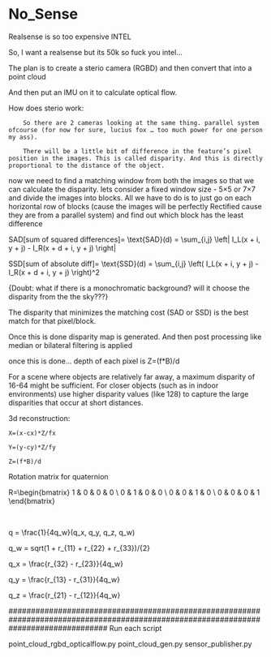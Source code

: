 # No_Sense
Realsense is so too expensive INTEL

So, I want a realsense but its 50k so fuck you intel…



The plan is to create a sterio camera (RGBD) and then convert that into a point cloud

And then put an IMU on it to calculate optical flow.



How does sterio work:

		So there are 2 cameras looking at the same thing. parallel system ofcourse (for now for sure, lucius fox … too much power for one person my ass). 

		There will be a little bit of difference in the feature’s pixel position in the images. This is called disparity. And this is directly proportional to the distance of the object. 



now we need to find a matching window from both the images so that we can calculate the disparity.
lets consider a fixed window size - 5×5 or 7×7 and divide the images into blocks. All we have to do is to just go on each horizontal row of blocks (cause the images will be perfectly Rectified cause they are from a parallel system) and find out which block has the least difference





SAD[sum of squared differences]= \text{SAD}(d) = \sum_{i,j} \left| I_L(x + i, y + j) - I_R(x + d + i, y + j) \right|



SSD[sum of absolute diff]= \text{SSD}(d) = \sum_{i,j} \left( I_L(x + i, y + j) - I_R(x + d + i, y + j) \right)^2

{Doubt: what if there is a monochromatic background? will it choose the disparity from the the sky???}



The disparity that minimizes the matching cost (SAD or SSD) is the best match for that pixel/block.

Once this is done disparity map is generated. And then post processing like median or bilateral filtering is applied

once this is done… depth of each pixel is  Z=(f*B)/d



For a scene where objects are relatively far away, a maximum disparity of 16-64 might be sufficient. For closer objects (such as in indoor environments) use higher disparity values (like 128) to capture the large disparities that occur at short distances.



3d reconstruction:

	X=(x-cx)*Z/fx

	Y=(y-cy)*Z/fy

	Z=(f*B)/d





Rotation matrix for quaternion 



R=\begin{bmatrix} 1 & 0 & 0 & 0 \\ 0 & 1 & 0 & 0 \\ 0 & 0 & 1 & 0 \\ 0 & 0 & 0 & 1 \end{bmatrix}

​

q = \frac{1}{4q_w}(q_x, q_y, q_z, q_w)



q_w = sqrt(1 + r_{11} + r_{22} + r_{33})/{2}

q_x = \frac{r_{32} - r_{23}}{4q_w} 

 q_y = \frac{r_{13} - r_{31}}{4q_w} 

 q_z = \frac{r_{21} - r_{12}}{4q_w}









######################################################################################################################################
Run each script

point_cloud_rgbd_opticalflow.py
point_cloud_gen.py
sensor_publisher.py
